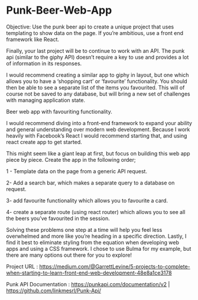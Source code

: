 # Punk-Beer-Web-App

Objective: Use the punk beer api to create a unique project that uses templating to show data on the page. If you’re ambitious, use a front end framework like React.

Finally, your last project will be to continue to work with an API. The punk api (similar to the giphy API) doesn’t require a key to use and provides a lot of information in its responses.

I would recommend creating a similar app to giphy in layout, but one which allows you to have a ‘shopping cart’ or ‘favourite’ functionality. You should then be able to see a separate list of the items you favourited. This will of course not be saved to any database, but will bring a new set of challenges with managing application state.

Beer web app with favouriting functionality.

I would recommend diving into a front-end framework to expand your ability and general understanding over modern web development. Because I work heavily with Facebook’s React I would recommend starting that, and using react create app to get started.

This might seem like a giant leap at first, but focus on building this web app piece by piece. Create the app in the following order;

1 - Template data on the page from a generic API request.

2- Add a search bar, which makes a separate query to a database on request.

3- add favourite functionality which allows you to favourite a card.

4- create a separate route (using react router) which allows you to see all the beers you’ve favourited in the session.

Solving these problems one step at a time will help you feel less overwhelmed and more like you’re heading in a specific direction. Lastly, I find it best to eliminate styling from the equation when developing web apps and using a CSS framework. I chose to use Bulma for my example, but there are many options out there for you to explore!

Project URL : https://medium.com/@GarrettLevine/5-projects-to-complete-when-starting-to-learn-front-end-web-development-48e8a1ce3178

Punk API Documentation : https://punkapi.com/documentation/v2 | https://github.com/linkmesrl/Punk-Api/
